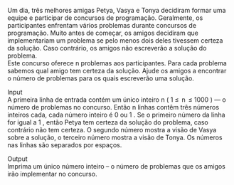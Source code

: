 Um dia, três melhores amigas Petya, Vasya e Tonya decidiram formar uma equipe e participar de concursos de programação. Geralmente, os participantes enfrentam vários problemas durante concursos de programação. Muito antes de começar, os amigos decidiram que implementariam um problema se pelo menos dois deles tivessem certeza da solução. Caso contrário, os amigos não escreverão a solução do problema.  
Este concurso oferece n problemas aos participantes. Para cada problema sabemos qual amigo tem certeza da solução. Ajude os amigos a encontrar o número de problemas para os quais escreverão uma solução.

Input  
A primeira linha de entrada contém um único inteiro n ( 1 ≤  n  ≤ 1000 ) — o número de problemas no concurso. Então n linhas contêm três números inteiros cada, cada número inteiro é 0 ou 1 . Se o primeiro número da linha for igual a 1 , então Petya tem certeza da solução do problema, caso contrário não tem certeza. O segundo número mostra a visão de Vasya sobre a solução, o terceiro número mostra a visão de Tonya. Os números nas linhas são separados por espaços.

Output  
Imprima um único número inteiro – o número de problemas que os amigos irão implementar no concurso.
